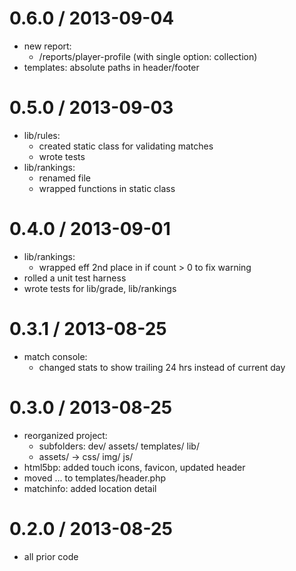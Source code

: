 0.6.0 / 2013-09-04
==================
  - new report:
    - /reports/player-profile (with single option: collection)
  - templates: absolute paths in header/footer

0.5.0 / 2013-09-03
==================
  - lib/rules:
    - created static class for validating matches
    - wrote tests
  - lib/rankings:
    - renamed file
    - wrapped functions in static class

0.4.0 / 2013-09-01
==================
  - lib/rankings: 
    - wrapped eff 2nd place in if count > 0 to fix warning
  - rolled a unit test harness
  - wrote tests for lib/grade, lib/rankings

0.3.1 / 2013-08-25
==================
  - match console:
    - changed stats to show trailing 24 hrs instead of current day

0.3.0 / 2013-08-25
==================
  - reorganized project:
    - subfolders: dev/ assets/ templates/ lib/
    - assets/ -> css/ img/ js/
  - html5bp: added touch icons, favicon, updated header
  - moved <html><head><body>... to templates/header.php
  - matchinfo: added location detail

0.2.0 / 2013-08-25
==================
  - all prior code
